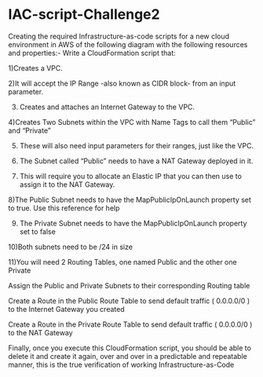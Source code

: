 # IAC-script-Challenge2
Creating the required Infrastructure-as-code scripts for a new cloud environment in AWS of the following diagram with the following resources and properties:-
Write a CloudFormation script that:

1)Creates a VPC.

2)It will accept the IP Range -also known as CIDR block- from an input parameter.

3) Creates and attaches an Internet Gateway to the VPC.

4)Creates Two Subnets within the VPC with Name Tags to call them “Public” and “Private”

5) These will also need input parameters for their ranges, just like the VPC.

6) The Subnet called “Public” needs to have a NAT Gateway deployed in it.

7) This will require you to allocate an Elastic IP that you can then use to assign it to the NAT Gateway.

8)The Public Subnet needs to have the MapPublicIpOnLaunch property set to true. Use this reference for help

9) The Private Subnet needs to have the MapPublicIpOnLaunch property set to false

10)Both subnets need to be /24 in size

11)You will need 2 Routing Tables, one named Public and the other one Private

Assign the Public and Private Subnets to their corresponding Routing table

Create a Route in the Public Route Table to send default traffic ( 0.0.0.0/0 ) to the Internet Gateway you created

Create a Route in the Private Route Table to send default traffic ( 0.0.0.0/0 ) to the NAT Gateway

Finally, once you execute this CloudFormation script, you should be able to delete it and create it again, over and over in a predictable and repeatable manner, this is the true verification of working Infrastructure-as-Code
